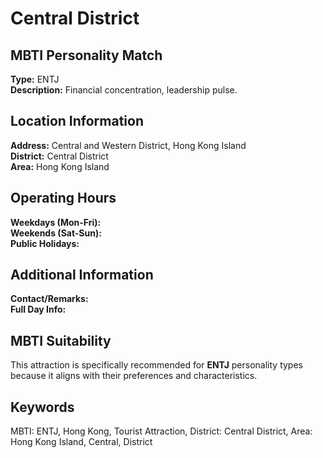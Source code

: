 # Central District

## MBTI Personality Match
**Type:** ENTJ  
**Description:** Financial concentration, leadership pulse.

## Location Information
**Address:** Central and Western District, Hong Kong Island  
**District:** Central District  
**Area:** Hong Kong Island

## Operating Hours
**Weekdays (Mon-Fri):**   
**Weekends (Sat-Sun):**   
**Public Holidays:** 

## Additional Information
**Contact/Remarks:**   
**Full Day Info:** 

## MBTI Suitability
This attraction is specifically recommended for **ENTJ** personality types because it aligns with their preferences and characteristics.

## Keywords
MBTI: ENTJ, Hong Kong, Tourist Attraction, District: Central District, Area: Hong Kong Island, Central, District
